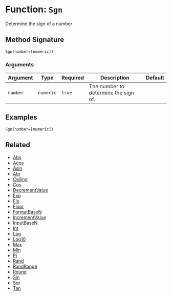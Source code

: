 [comment]: # (Note: This documentation is generated dynamically in the build process.  To modify the contents, change the javadoc on the _invoke method of the BIF class)

# Function: `Sgn`

Determine the sign of a number

## Method Signature
```
Sgn(number=[numeric])
```
### Arguments

| Argument | Type | Required | Description | Default |
|----------|------|----------|-------------|---------|
| `number` | `numeric` | `true` | The number to determine the sign of. |  |

## Examples

```
Sgn(number=[numeric])
```

## Related
  * [Abs](Abs.md)
  * [Acos](Acos.md)
  * [Asin](Asin.md)
  * [Atn](Atn.md)
  * [Ceiling](Ceiling.md)
  * [Cos](Cos.md)
  * [DecrementValue](DecrementValue.md)
  * [Exp](Exp.md)
  * [Fix](Fix.md)
  * [Floor](Floor.md)
  * [FormatBaseN](FormatBaseN.md)
  * [IncrementValue](IncrementValue.md)
  * [InputBaseN](InputBaseN.md)
  * [Int](Int.md)
  * [Log](Log.md)
  * [Log10](Log10.md)
  * [Max](Max.md)
  * [Min](Min.md)
  * [Pi](Pi.md)
  * [Rand](Rand.md)
  * [RandRange](RandRange.md)
  * [Round](Round.md)
  * [Sin](Sin.md)
  * [Sqr](Sqr.md)
  * [Tan](Tan.md)
